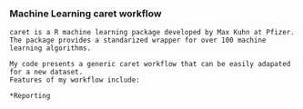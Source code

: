 ### Machine Learning caret workflow

    caret is a R machine learning package developed by Max Kuhn at Pfizer.  
    The package provides a standarized wrapper for over 100 machine learning algorithms.  
    
    My code presents a generic caret workflow that can be easily adapated for a new dataset.  
    Features of my workflow include: 
    
    *Reporting

